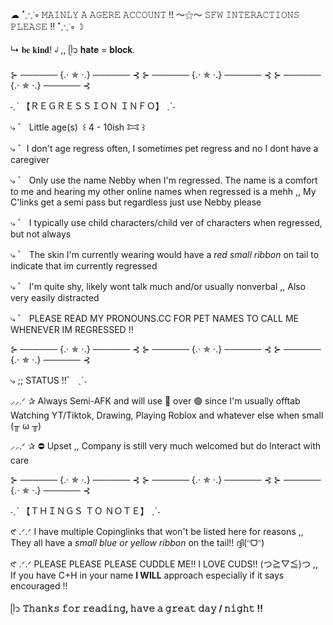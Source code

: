 ☁ ˟𐬿ᣞ∘ 𝙼𝙰𝙸𝙽𝙻𝚈 𝙰 𝙰𝙶𝙴𝚁𝙴 𝙰𝙲𝙲𝙾𝚄𝙽𝚃 !! 〜⚝〜 𝚂𝙵𝚆 𝙸𝙽𝚃𝙴𝚁𝙰𝙲𝚃𝙸𝙾𝙽𝚂 𝙿𝙻𝙴𝙰𝚂𝙴 !!  ˟𐬿ᣞ∘ ☽

↳ 𝐛𝐞 𝐤𝐢𝐧𝐝! ↲ ,, ᥫ᭡ 𝐡𝐚𝐭𝐞 = 𝐛𝐥𝐨𝐜𝐤.

⊱ ────── {.⋅ ✯ ⋅.} ────── ⊰ ⊱ ────── {.⋅ ✯ ⋅.} ────── ⊰ ⊱ ────── {.⋅ ✯ ⋅.} ────── ⊰

˗ˏˋ 【﻿ＲＥＧＲＥＳＳＩＯＮ ＩＮＦＯ】 ˎˊ˗

⤷ ゛ Little age(s) ⁠ ꒰ 4 - 10ish  𐂯  ꒱

⤷ ゛I don't age regress often, I sometimes pet regress and no I dont have a caregiver

⤷ ゛ Only use the name Nebby when I'm regressed. The name is a comfort to me and hearing my other online names when regressed is a mehh ,, My C'links get a semi pass but regardless just use Nebby please

⤷ ゛ I typically use child characters/child ver of characters when regressed, but not always

⤷ ゛ The skin I'm currently wearing would have a *red small ribbon* on tail to indicate that im currently regressed

⤷ ゛ I'm quite shy, likely wont talk much and/or usually nonverbal ,, Also very easily distracted

⤷ ゛ PLEASE READ MY PRONOUNS.CC FOR PET NAMES TO CALL ME WHENEVER IM REGRESSED !!

⊱ ────── {.⋅ ✯ ⋅.} ────── ⊰ ⊱ ────── {.⋅ ✯ ⋅.} ────── ⊰ ⊱ ────── {.⋅ ✯ ⋅.} ────── ⊰

⤷ ;; STATUS !!゛ ˎˊ˗

⸝⸝.ᐟ ✰ Always Semi-AFK and will use 🌙 over 🟢 since I'm usually offtab Watching YT/Tiktok, Drawing, Playing Roblox and whatever else when small (╥ ω ╥)

⸝⸝.ᐟ ✰ ⛔ Upset ,, Company is still very much welcomed but do Interact with care

⊱ ────── {.⋅ ✯ ⋅.} ────── ⊰ ⊱ ────── {.⋅ ✯ ⋅.} ────── ⊰ ⊱ ────── {.⋅ ✯ ⋅.} ────── ⊰

˗ˏˋ 【﻿ＴＨＩＮＧＳ ＴＯ ＮＯＴＥ】 ˎˊ˗

𑣲 .ᐟ.ᐟ I have multiple Copinglinks that won't be listed here for reasons ,, They all have a *small blue or yellow ribbon* on the tail!! ദ്ദി(ᵔᗜᵔ)

𑣲 .ᐟ.ᐟ PLEASE PLEASE PLEASE CUDDLE ME!! I LOVE CUDS!! (つ≧▽≦)つ ,, If you have C+H in your name **I WILL** approach especially if it says encouraged !! 

ᥫ᭡ **𝚃𝚑𝚊𝚗𝚔𝚜 𝚏𝚘𝚛 𝚛𝚎𝚊𝚍𝚒𝚗𝚐, 𝚑𝚊𝚟𝚎 𝚊 𝚐𝚛𝚎𝚊𝚝 𝚍𝚊𝚢 / 𝚗𝚒𝚐𝚑𝚝 !!**
